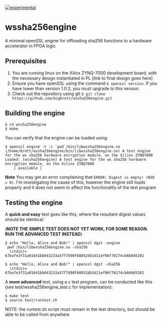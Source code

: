 [![experimental](http://badges.github.io/stability-badges/dist/experimental.svg)](http://github.com/badges/stability-badges)
# wssha256engine
A minimal openSSL engine for offloading sha256 functions to a hardware accelerator in FPGA logic

## Prerequisites
1. You are running linux on the Xilinx ZYNQ-7000 development board, with the necessary design instantiated in PL [link to final design goes here]
2. Ensure you have openSSL using the command `$ openssl version`. If you have lower than version 1.0.2, you must upgrade to this version.
3. Check out the repository using git `$ git clone https://github.com/bigbrett/wssha256engine.git` 

## Building the engine

    $ cd wssha256engine
    $ make

You can verify that the engine can be loaded using: 

    $ openssl engine -t -c `pwd`/bin/libwssha256engine.so
    (/home/brett/wssha256engine/bin/libwssha256engine.so) A test engine for the ws sha256 hardware encryption module, on the Xilinx ZYNQ7000
    Loaded: (wssha256engine) A test engine for the ws sha256 hardware encryption module, on the Xilinx ZYNQ7000
        [ available ]

**Note** You may get an error complaining that `ERROR: Digest is empty! (NID = 0)`. I'm investigating the cause of this, however the engine still loads properly and it does not seem to affect the functionality of the test program 

## Testing the engine
A **quick and easy** test goes like this, where the resultant digest values should be identical: 

(**NOTE THE SIMPLE TEST DOES NOT YET WORK, FOR SOME REASON. RUN THE ADVANCED TEST INSTEAD**)

    $ echo "Hello, Alice and Bob!" | openssl dgst -engine `pwd`/bin/libwssha256engine.so -sha256
      (stdin)= 67bafe3f31a01641bb043233a57f7d90f68052db3d11ef96f76174cb660d5102
    
    $ echo "Hello, Alice and Bob!" | openssl dgst -sha256
      (stdin)= 67bafe3f31a01641bb043233a57f7d90f68052db3d11ef96f76174cb660d5102

A **more advanced** test, using a c test program, can be conducted like this (see test/wssha256engine_test.c for implementation): 
    
    $ make test
    $ source test/runtest.sh

NOTE: the runtest.sh script must remain in the test directory, but should be able to be called from anywhere
    
